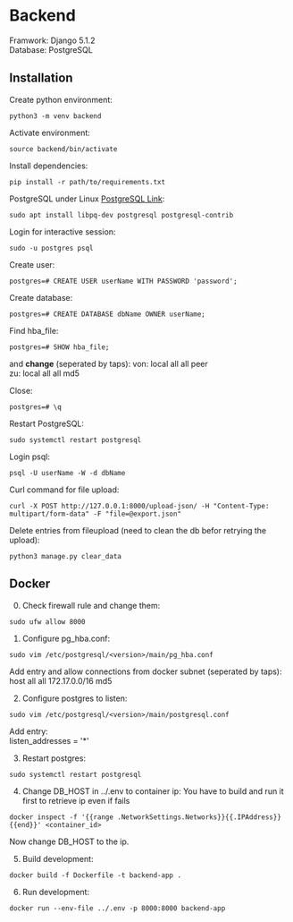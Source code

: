# Backend
Framwork: Django 5.1.2\
Database: PostgreSQL

## Installation
Create python environment:
```console
python3 -m venv backend
```

Activate environment:
```console
source backend/bin/activate
```

Install dependencies:
```console
pip install -r path/to/requirements.txt
```

PostgreSQL under Linux [PostgreSQL Link](https://www.postgresql.org/download/):
```console
sudo apt install libpq-dev postgresql postgresql-contrib
```
Login for interactive session:
```console
sudo -u postgres psql
```

Create user:
```console
postgres=# CREATE USER userName WITH PASSWORD 'password';
```

Create database:
```console
postgres=# CREATE DATABASE dbName OWNER userName;
```

Find hba_file:
```console
postgres=# SHOW hba_file;
```
and **change** (seperated by taps):
von:    local   all             all             peer\
zu:     local   all             all             md5

Close:
```console
postgres=# \q
```

Restart PostgreSQL:
```console
sudo systemctl restart postgresql
```

Login psql:
```console
psql -U userName -W -d dbName
```

Curl command for file upload:
```console
curl -X POST http://127.0.0.1:8000/upload-json/ -H "Content-Type: multipart/form-data" -F "file=@export.json"
```

Delete entries from fileupload (need to clean the db befor retrying the upload):
```console
python3 manage.py clear_data
```

## Docker
0. Check firewall rule and change them:
```console
sudo ufw allow 8000
```

1. Configure pg_hba.conf:
```console
sudo vim /etc/postgresql/<version>/main/pg_hba.conf
```
Add entry and allow connections from docker subnet (seperated by taps):\
host    all             all             172.17.0.0/16          md5

2. Configure postgres to listen:
```console
sudo vim /etc/postgresql/<version>/main/postgresql.conf
```
Add entry:\
listen_addresses = '*'

3. Restart postgres:
```console
sudo systemctl restart postgresql
```

4. Change DB_HOST in ../.env to container ip:
You have to build and run it first to retrieve ip even if fails
```console
docker inspect -f '{{range .NetworkSettings.Networks}}{{.IPAddress}}{{end}}' <container_id>
```
Now change DB_HOST to the ip.

5. Build development:
```console
docker build -f Dockerfile -t backend-app .
```

6. Run development:
```console
docker run --env-file ../.env -p 8000:8000 backend-app
```


